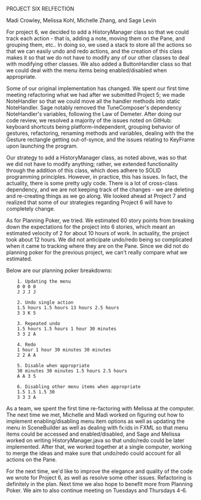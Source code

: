 PROJECT SIX RELFECTION 

Madi Crowley, Melissa Kohl, Michelle Zhang, and Sage Levin

For project 6, we decided to add a HistoryManager class so that we could track each action - that is, adding a note, moving them on the Pane, and grouping them, etc.. In doing so, we used a stack to store all the actions so that we can easily undo and redo actions, and the creation of this class makes it so that we do not have to modify any of our other classes to deal with modifying other classes. We also added a ButtonHandler class so that we could deal with the menu items being enabled/disabled when appropriate. 

Some of our original implementation has changed. We spent our first time meeting refactoring what we had after we submitted Project 5; we made NoteHandler so that we could move all the handler methods into static NoteHandler. Sage notably removed the TuneComposer's dependency NoteHandler's variables, following the Law of Demeter. After doing our code review, we resolved a majority of the issues noted on GitHub: keyboard shortcuts being platform-independent, grouping behavior of gestures, refactoring, renaming methods and variables, dealing with the the Gesture rectangle getting out-of-synce, and the issues relating to KeyFrame upon launching the program.

Our strategy to add a HistoryManager class, as noted above, was so that we did not have to modify anything; rather, we extended functionality through the addition of this class, which does adhere to SOLID programming principles. However, in practice, this has issues. In fact, the actuality, there is some pretty ugly code. There is a lot of cross-class dependency, and we are not keeping track of the changes - we are deleting and re-creating things as we go along. We looked ahead at Project 7 and realized that some of our strategies regarding Project 6 will have to completely change. 

As for Planning Poker, we tried. We estimated 60 story points from breaking down the expectations for the project into 6 stories, which meant an estimated velocity of 2 for about 10 hours of work. In actuality, the project took about 12 hours. We did not anticipate undo/redo being so complicated when it came to tracking where they are on the Pane. Since we did not do planning poker for the previous project, we can't really compare what we estimated. 

Below are our planning poker breakdowns: 

        1. Updating the menu
        0 0 0 0
        J J J J

        2. Undo single action 
        1.5 hours 1.5 hours 13 hours 2.5 hours
        3 3 K 5

        3. Repeated undo 
        1.5 hours 1.5 hours 1 hour 30 minutes
        3 3 2 A 

        4. Redo
        1 hour 1 hour 30 minutes 30 minutes
        2 2 A A 

        5. Disable when appropriate
        30 minutes 30 minutes 1.5 hours 2.5 hours 
        A A 3 5

        6. Disabling other menu items when appropriate 
        1.5 1.5 1.5 30 
        3 3 3 A

As a team, we spent the first time re-factoring with Melissa at the computer. The next time we met, Michelle and Madi worked on figuring out how to implement enabling/disabling menu item options as well as updating the menu in SceneBuilder as well as dealing with fx:ids in FXML so that menu items could be accessed and enabled/disabled, and Sage and Melissa worked on writing HistoryManager.java so that undo/redo could be later implemented. After that, we worked together at a single computer, working to merge the ideas and make sure that undo/redo could account for all actions on the Pane. 

For the next time, we'd like to improve the elegance and quality of the code we wrote for Project 6, as well as resolve some other issues. Refactoring is definitely in the plan. Next time we also hope to benefit more from Planning Poker. We aim to also continue meeting on Tuesdays and Thursdays 4-6. 
